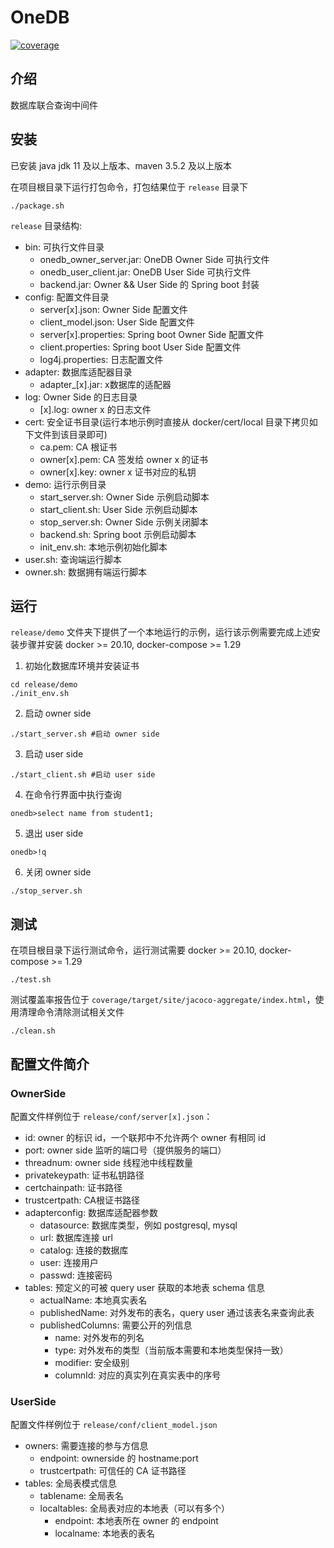 # OneDB

[![coverage](https://gitlab.hufudb.com/pxc/onedb/badges/master/coverage.svg)](https://gitlab.hufudb.com/pxc/onedb)

## 介绍
数据库联合查询中间件

## 安装
已安装 java jdk 11 及以上版本、maven 3.5.2 及以上版本

在项目根目录下运行打包命令，打包结果位于 `release` 目录下

```
./package.sh
```

`release` 目录结构:

- bin: 可执行文件目录
    - onedb_owner_server.jar: OneDB Owner Side 可执行文件
    - onedb_user_client.jar: OneDB User Side 可执行文件
    - backend.jar: Owner && User Side 的 Spring boot 封装
- config: 配置文件目录
    - server[x].json: Owner Side 配置文件
    - client_model.json: User Side 配置文件
    - server[x].properties: Spring boot Owner Side 配置文件
    - client.properties: Spring boot User Side 配置文件
    - log4j.properties: 日志配置文件
- adapter: 数据库适配器目录
    - adapter_[x].jar: x数据库的适配器
- log: Owner Side 的日志目录
    - [x].log: owner x 的日志文件
- cert: 安全证书目录(运行本地示例时直接从 docker/cert/local 目录下拷贝如下文件到该目录即可)
    - ca.pem: CA 根证书
    - owner[x].pem: CA 签发给 owner x 的证书
    - owner[x].key: owner x 证书对应的私钥
- demo: 运行示例目录
    - start_server.sh: Owner Side 示例启动脚本
    - start_client.sh: User Side 示例启动脚本
    - stop_server.sh: Owner Side 示例关闭脚本
    - backend.sh: Spring boot 示例启动脚本
    - init_env.sh: 本地示例初始化脚本
- user.sh: 查询端运行脚本
- owner.sh: 数据拥有端运行脚本

## 运行
`release/demo` 文件夹下提供了一个本地运行的示例，运行该示例需要完成上述安装步骤并安装 docker >= 20.10, docker-compose >= 1.29

1. 初始化数据库环境并安装证书
```
cd release/demo
./init_env.sh
```
2. 启动 owner side

```
./start_server.sh #启动 owner side
```

3. 启动 user side

```
./start_client.sh #启动 user side
```

4. 在命令行界面中执行查询
```
onedb>select name from student1;
```

5. 退出 user side
```
onedb>!q
```
6. 关闭 owner side
```
./stop_server.sh
```

## 测试

在项目根目录下运行测试命令，运行测试需要 docker >= 20.10, docker-compose >= 1.29

```
./test.sh
```

测试覆盖率报告位于 `coverage/target/site/jacoco-aggregate/index.html`，使用清理命令清除测试相关文件

```
./clean.sh
```

## 配置文件简介

### OwnerSide

配置文件样例位于 `release/conf/server[x].json`：
- id: owner 的标识 id，一个联邦中不允许两个 owner 有相同 id
- port: owner side 监听的端口号（提供服务的端口）
- threadnum: owner side 线程池中线程数量
- privatekeypath: 证书私钥路径
- certchainpath: 证书路径
- trustcertpath: CA根证书路径
- adapterconfig: 数据库适配器参数
    - datasource: 数据库类型，例如 postgresql, mysql
    - url: 数据库连接 url
    - catalog: 连接的数据库
    - user: 连接用户
    - passwd: 连接密码
- tables: 预定义的可被 query user 获取的本地表 schema 信息
    - actualName: 本地真实表名
    - publishedName: 对外发布的表名，query user 通过该表名来查询此表
    - publishedColumns: 需要公开的列信息
        - name: 对外发布的列名
        - type: 对外发布的类型（当前版本需要和本地类型保持一致）
        - modifier: 安全级别
        - columnId: 对应的真实列在真实表中的序号


### UserSide

配置文件样例位于 `release/conf/client_model.json`

- owners: 需要连接的参与方信息
    - endpoint: ownerside 的 hostname:port
    - trustcertpath: 可信任的 CA 证书路径
- tables: 全局表模式信息
    - tablename: 全局表名
    - localtables: 全局表对应的本地表（可以有多个）
        - endpoint: 本地表所在 owner 的 endpoint
        - localname: 本地表的表名
